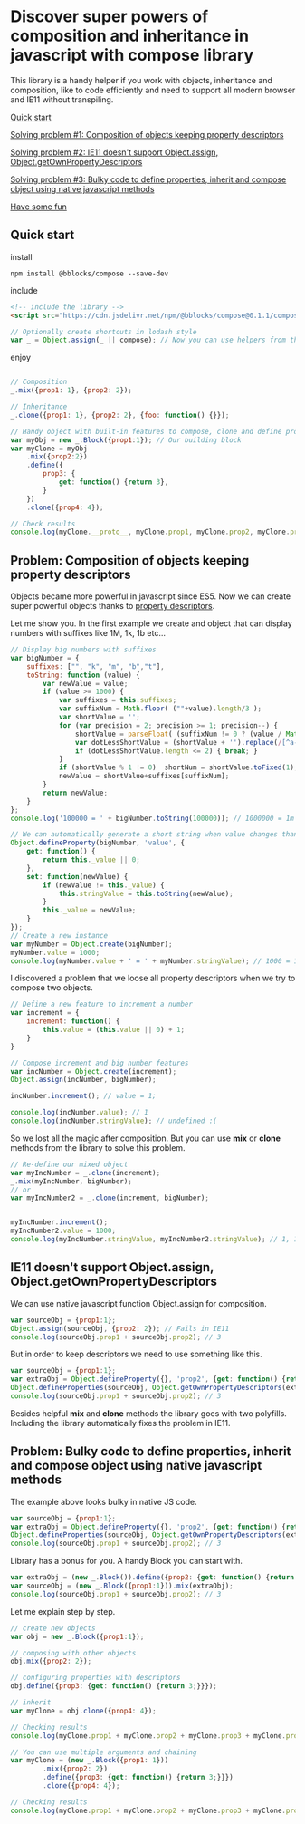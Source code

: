 # Discover super powers of composition and inheritance in javascript with compose library

This library is a handy helper if you work with objects, inheritance and composition, like to code efficiently and need to support all modern browser and IE11 without transpiling. 

[Quick start](#quick-start)

[Solving problem #1: Composition of objects keeping property descriptors](#discover-super-powers-of-composition-and-inheritance-in-javascript-with-compose-library)

[Solving problem #2: IE11 doesn't support Object.assign, Object.getOwnPropertyDescriptors](#problem-composition-of-objects-keeping-property-descriptors)

[Solving problem #3: Bulky code to define properties, inherit and compose object using native javascript methods](#problem-bulky-code-to-define-properties-inherit-and-compose-object-using-native-javascript-methods)

[Have some fun](https://bblocks.github.io/compose/fun.html)

## Quick start

install
```nmp
npm install @bblocks/compose --save-dev
```

include
```html
<!-- include the library -->
<script src="https://cdn.jsdelivr.net/npm/@bblocks/compose@0.1.1/compose.umd.js"></script>
```

```javascript
// Optionally create shortcuts in lodash style 
var _ = Object.assign(_ || compose); // Now you can use helpers from the library_.mix  _.clone _.Block _.block
```

enjoy
```javascript

// Composition
_.mix({prop1: 1}, {prop2: 2});

// Inheritance
_.clone({prop1: 1}, {prop2: 2}, {foo: function() {}});

// Handy object with built-in features to compose, clone and define properties
var myObj = new _.Block({prop1:1}); // Our building block
var myClone = myObj
	.mix({prop2:2}) 
	.define({
		prop3: {
			get: function() {return 3},
		}
	})
	.clone({prop4: 4});

// Check results
console.log(myClone.__proto__, myClone.prop1, myClone.prop2, myClone.prop3, myClone.prop4); // {...} 1 2 3 4
```


## Problem: Composition of objects keeping property descriptors
Objects became more powerful in javascript since ES5. Now we can create super powerful objects thanks to [property descriptors](https://developer.mozilla.org/en-US/docs/Web/JavaScript/Reference/Global_Objects/Object/defineProperty).

Let me show you. In the first example we create and object that can display numbers with suffixes like 1M, 1k, 1b etc...

```javascript
// Display big numbers with suffixes
var bigNumber = {
	suffixes: ["", "k", "m", "b","t"],
	toString: function (value) {
		var newValue = value;
		if (value >= 1000) {
			var suffixes = this.suffixes;
			var suffixNum = Math.floor( (""+value).length/3 );
			var shortValue = '';
			for (var precision = 2; precision >= 1; precision--) {
				shortValue = parseFloat( (suffixNum != 0 ? (value / Math.pow(1000,suffixNum) ) : value).toPrecision(precision));
				var dotLessShortValue = (shortValue + '').replace(/[^a-zA-Z 0-9]+/g,'');
				if (dotLessShortValue.length <= 2) { break; }
			}
			if (shortValue % 1 != 0)  shortNum = shortValue.toFixed(1);
			newValue = shortValue+suffixes[suffixNum];
		}
		return newValue;
	}
};
console.log('100000 = ' + bigNumber.toString(100000)); // 1000000 = 1m 
```

```javascript
// We can automatically generate a short string when value changes thanks to getters and setters 
Object.defineProperty(bigNumber, 'value', {
	get: function() {
		return this._value || 0;
	},
	set: function(newValue) {
		if (newValue != this._value) {
			this.stringValue = this.toString(newValue);
		}
		this._value = newValue;
	}
});
// Create a new instance
var myNumber = Object.create(bigNumber);
myNumber.value = 1000;
console.log(myNumber.value + ' = ' + myNumber.stringValue); // 1000 = 1k
```
I discovered a problem that we loose all property descriptors when we try to compose two objects.

```javascript
// Define a new feature to increment a number
var increment = {
	increment: function() {
		this.value = (this.value || 0) + 1;
	}
}

// Compose increment and big number features  
var incNumber = Object.create(increment);
Object.assign(incNumber, bigNumber);

incNumber.increment(); // value = 1;

console.log(incNumber.value); // 1
console.log(incNumber.stringValue); // undefined :(
```

So we lost all the magic after composition. But you can use **mix** or **clone** methods from the library to solve this problem.

```javascript
// Re-define our mixed object
var myIncNumber = _.clone(increment);
_.mix(myIncNumber, bigNumber);
// or
var myIncNumber2 = _.clone(increment, bigNumber);


myIncNumber.increment();
myIncNumber2.value = 1000;
console.log(myIncNumber.stringValue, myIncNumber2.stringValue); // 1, 1k
```

## IE11 doesn't support Object.assign, Object.getOwnPropertyDescriptors

We can use native javascript function Object.assign for composition.

```javascript
var sourceObj = {prop1:1};
Object.assign(sourceObj, {prop2: 2}); // Fails in IE11
console.log(sourceObj.prop1 + sourceObj.prop2); // 3
```
But in order to keep descriptors we need to use something like this. 

```javascript
var sourceObj = {prop1:1};
var extraObj = Object.defineProperty({}, 'prop2', {get: function() {return 2;}});
Object.defineProperties(sourceObj, Object.getOwnPropertyDescriptors(extraObj)); // Fails in IE11. Object doesn't support property or method 'getOwnPropertyDescriptors'
console.log(sourceObj.prop1 + sourceObj.prop2); // 3
```

Besides helpful **mix** and **clone** methods the library goes with two polyfills. Including the library automatically fixes the problem in IE11.

## Problem: Bulky code to define properties, inherit and compose object using native javascript methods

The example above looks bulky in native JS code. 

```javascript
var sourceObj = {prop1:1};
var extraObj = Object.defineProperty({}, 'prop2', {get: function() {return 2;}});
Object.defineProperties(sourceObj, Object.getOwnPropertyDescriptors(extraObj));
console.log(sourceObj.prop1 + sourceObj.prop2); // 3
```

Library has a bonus for you. A handy Block you can start with.

```javascript
var extraObj = (new _.Block()).define({prop2: {get: function() {return 2;}}});
var sourceObj = (new _.Block({prop1:1})).mix(extraObj);
console.log(sourceObj.prop1 + sourceObj.prop2); // 3
```

Let me explain step by step.
```javascript
// create new objects 
var obj = new _.Block({prop1:1}); 

// composing with other objects
obj.mix({prop2: 2}); 

// configuring properties with descriptors
obj.define({prop3: {get: function() {return 3;}}});

// inherit
var myClone = obj.clone({prop4: 4});

// Checking results
console.log(myClone.prop1 + myClone.prop2 + myClone.prop3 + myClone.prop4); // 1 + 2 + 3 + 4 = 10

// You can use multiple arguments and chaining
var myClone = (new _.Block({prop1: 1}))
		.mix({prop2: 2})
		.define({prop3: {get: function() {return 3;}}})
		.clone({prop4: 4});

// Checking results
console.log(myClone.prop1 + myClone.prop2 + myClone.prop3 + myClone.prop4); // 1 + 2 + 3 + 4 = 10
```